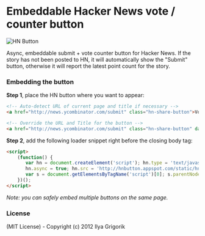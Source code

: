 # Embeddable Hacker News vote / counter button

![HN Button](http://img.skitch.com/20120415-bp8igiq74w53f91swt6tcy9cx8.jpg)

Async, embeddable submit + vote counter button for Hacker News. If the story has not been posted to HN, it will automatically show the "Submit" button, otherwise it will report the latest point count for the story.

### Embedding the button

**Step 1**, place the HN button where you want to appear:

```html
<!-- Auto-detect URL of current page and title if necessary -->
<a href="http://news.ycombinator.com/submit" class="hn-share-button">Vote on HN</a>

<!-- Override the URL and Title for the button -->
<a href="http://news.ycombinator.com/submit" class="hn-share-button" data-title="Some Title" data-url="http://www.igvita.com/">Vote on HN</a>
```

**Step 2**, add the following loader snippet right before the closing body tag:

```html
<script>
	(function() {
	   var hn = document.createElement('script'); hn.type = 'text/javascript';
	   hn.async = true; hn.src = 'http://hnbutton.appspot.com/static/hn.js';
	   var s = document.getElementsByTagName('script')[0]; s.parentNode.insertBefore(hn, s);
	})();
</script>
```

_Note: you can safely embed multiple buttons on the same page._

### License

(MIT License) - Copyright (c) 2012 Ilya Grigorik